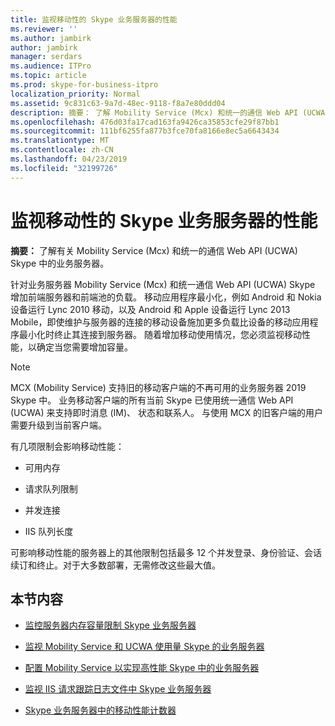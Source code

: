 ```yaml
---
title: 监视移动性的 Skype 业务服务器的性能
ms.reviewer: ''
ms.author: jambirk
author: jambirk
manager: serdars
ms.audience: ITPro
ms.topic: article
ms.prod: skype-for-business-itpro
localization_priority: Normal
ms.assetid: 9c831c63-9a7d-48ec-9118-f8a7e80ddd04
description: 摘要： 了解 Mobility Service (Mcx) 和统一的通信 Web API (UCWA) 中 Skype 业务服务器。
ms.openlocfilehash: 476d03fa17cad163fa9426ca35853cfe29f87bb1
ms.sourcegitcommit: 111bf6255fa877b3fce70fa8166e8ec5a6643434
ms.translationtype: MT
ms.contentlocale: zh-CN
ms.lasthandoff: 04/23/2019
ms.locfileid: "32199726"
---
```

# <a name="monitor-mobility-for-performance-in-skype-for-business-server"></a>监视移动性的 Skype 业务服务器的性能
 
**摘要：** 了解有关 Mobility Service (Mcx) 和统一的通信 Web API (UCWA) Skype 中的业务服务器。
  
针对业务服务器 Mobility Service (Mcx) 和统一通信 Web API (UCWA) Skype 增加前端服务器和前端池的负载。 移动应用程序最小化，例如 Android 和 Nokia 设备运行 Lync 2010 移动，以及 Android 和 Apple 设备运行 Lync 2013 Mobile，即使维护与服务器的连接的移动设备施加更多负载比设备的移动应用程序最小化时终止其连接到服务器。 随着增加移动使用情况，您必须监视移动性能，以确定当您需要增加容量。

> [!NOTE]
> MCX (Mobility Service) 支持旧的移动客户端的不再可用的业务服务器 2019 Skype 中。 业务移动客户端的所有当前 Skype 已使用统一通信 Web API (UCWA) 来支持即时消息 (IM)、 状态和联系人。 与使用 MCX 的旧客户端的用户需要升级到当前客户端。
  
有几项限制会影响移动性能： 
  
- 可用内存
    
- 请求队列限制
    
- 并发连接
    
- IIS 队列长度
    
可影响移动性能的服务器上的其他限制包括最多 12 个并发登录、身份验证、会话续订和终止。对于大多数部署，无需修改这些最大值。
  
## <a name="in-this-section"></a>本节内容

- [监控服务器内存容量限制 Skype 业务服务器](server-memory-capacity-limits.md)
    
- [监视 Mobility Service 和 UCWA 使用量 Skype 的业务服务器](service-and-ucwa-usage.md)
    
- [配置 Mobility Service 以实现高性能 Skype 中的业务服务器](configure-service.md)
    
- [监视 IIS 请求跟踪日志文件中 Skype 业务服务器](iis-request-tracing-log-files.md)
    
- [Skype 业务服务器中的移动性能计数器](performance-counters.md)
    

